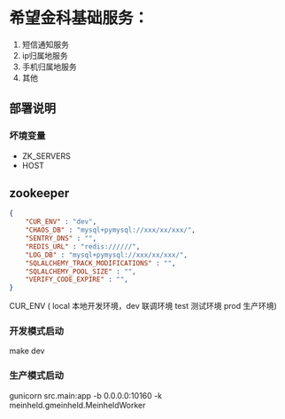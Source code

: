 # 希望金科基础服务：

1. 短信通知服务 
2. ip归属地服务 
3. 手机归属地服务 
4. 其他

## 部署说明

### 坏境变量

- ZK_SERVERS
- HOST

## zookeeper

``` json
{
    "CUR_ENV" : "dev", 
    "CHAOS_DB" : "mysql+pymysql://xxx/xx/xxx/", 
    "SENTRY_DNS" : "", 
    "REDIS_URL" : "redis://////", 
    "LOG_DB" : "mysql+pymysql://xxx/xx/xxx/", 
    "SQLALCHEMY_TRACK_MODIFICATIONS" : "", 
    "SQLALCHEMY_POOL_SIZE" : "", 
    "VERIFY_CODE_EXPIRE" : "", 
}
```
CUR_ENV ( local 本地开发环境，dev 联调环境 test 测试环境  prod 生产环境)

### 开发模式启动

make dev

### 生产模式启动

gunicorn src.main:app -b 0.0.0.0:10160 -k meinheld.gmeinheld.MeinheldWorker
